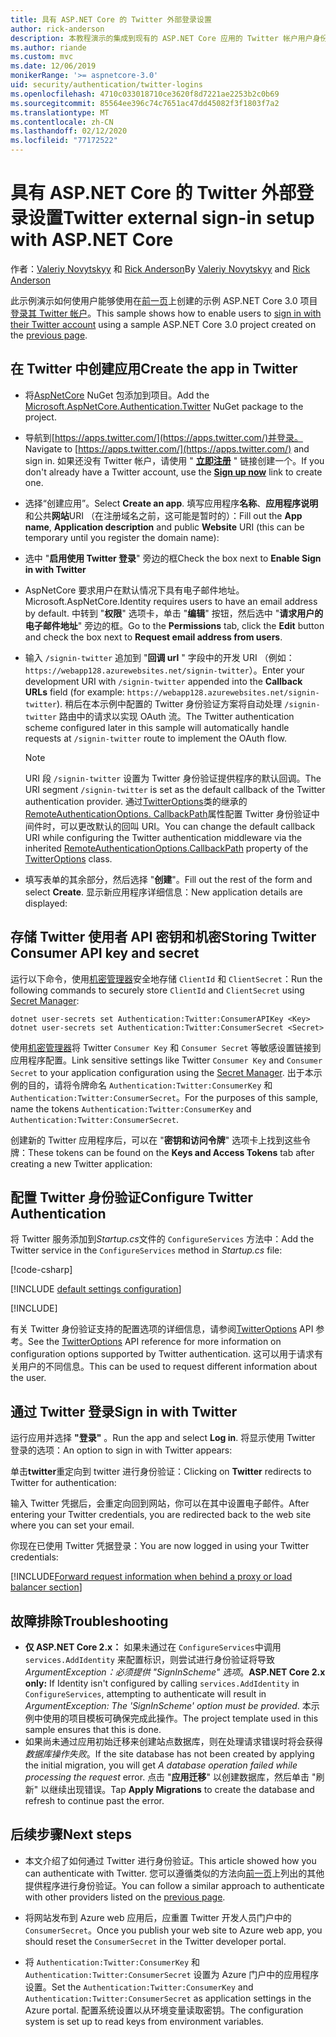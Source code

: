 ```yaml
---
title: 具有 ASP.NET Core 的 Twitter 外部登录设置
author: rick-anderson
description: 本教程演示的集成到现有的 ASP.NET Core 应用的 Twitter 帐户用户身份验证。
ms.author: riande
ms.custom: mvc
ms.date: 12/06/2019
monikerRange: '>= aspnetcore-3.0'
uid: security/authentication/twitter-logins
ms.openlocfilehash: 4710c033018710ce3620f8d7221ae2253b2c0b69
ms.sourcegitcommit: 85564ee396c74c7651ac47dd45082f3f1803f7a2
ms.translationtype: MT
ms.contentlocale: zh-CN
ms.lasthandoff: 02/12/2020
ms.locfileid: "77172522"
---
```

# <a name="twitter-external-sign-in-setup-with-aspnet-core"></a><span data-ttu-id="b6cc6-103">具有 ASP.NET Core 的 Twitter 外部登录设置</span><span class="sxs-lookup"><span data-stu-id="b6cc6-103">Twitter external sign-in setup with ASP.NET Core</span></span>

<span data-ttu-id="b6cc6-104">作者：[Valeriy Novytskyy](https://github.com/01binary) 和 [Rick Anderson](https://twitter.com/RickAndMSFT)</span><span class="sxs-lookup"><span data-stu-id="b6cc6-104">By [Valeriy Novytskyy](https://github.com/01binary) and [Rick Anderson](https://twitter.com/RickAndMSFT)</span></span>

<span data-ttu-id="b6cc6-105">此示例演示如何使用户能够使用在[前一页](xref:security/authentication/social/index)上创建的示例 ASP.NET Core 3.0 项目[登录其 Twitter 帐户](https://dev.twitter.com/web/sign-in/desktop-browser)。</span><span class="sxs-lookup"><span data-stu-id="b6cc6-105">This sample shows how to enable users to [sign in with their Twitter account](https://dev.twitter.com/web/sign-in/desktop-browser) using a sample ASP.NET Core 3.0 project created on the [previous page](xref:security/authentication/social/index).</span></span>

## <a name="create-the-app-in-twitter"></a><span data-ttu-id="b6cc6-106">在 Twitter 中创建应用</span><span class="sxs-lookup"><span data-stu-id="b6cc6-106">Create the app in Twitter</span></span>

* <span data-ttu-id="b6cc6-107">将[AspNetCore](https://www.nuget.org/packages/Microsoft.AspNetCore.Authentication.Twitter/3.0.0) NuGet 包添加到项目。</span><span class="sxs-lookup"><span data-stu-id="b6cc6-107">Add the [Microsoft.AspNetCore.Authentication.Twitter](https://www.nuget.org/packages/Microsoft.AspNetCore.Authentication.Twitter/3.0.0) NuGet package to the project.</span></span>

* <span data-ttu-id="b6cc6-108">导航到[https://apps.twitter.com/](https://apps.twitter.com/)并登录。</span><span class="sxs-lookup"><span data-stu-id="b6cc6-108">Navigate to [https://apps.twitter.com/](https://apps.twitter.com/) and sign in.</span></span> <span data-ttu-id="b6cc6-109">如果还没有 Twitter 帐户，请使用 " **[立即注册](https://twitter.com/signup)** " 链接创建一个。</span><span class="sxs-lookup"><span data-stu-id="b6cc6-109">If you don't already have a Twitter account, use the **[Sign up now](https://twitter.com/signup)** link to create one.</span></span>

* <span data-ttu-id="b6cc6-110">选择“创建应用”。</span><span class="sxs-lookup"><span data-stu-id="b6cc6-110">Select **Create an app**.</span></span> <span data-ttu-id="b6cc6-111">填写应用程序**名称**、**应用程序说明**和公共**网站**URI （在注册域名之前，这可能是暂时的）：</span><span class="sxs-lookup"><span data-stu-id="b6cc6-111">Fill out the **App name**, **Application description** and public **Website** URI (this can be temporary until you register the domain name):</span></span>

* <span data-ttu-id="b6cc6-112">选中 "**启用使用 Twitter 登录**" 旁边的框</span><span class="sxs-lookup"><span data-stu-id="b6cc6-112">Check the box next to **Enable Sign in with Twitter**</span></span>

* <span data-ttu-id="b6cc6-113">AspNetCore 要求用户在默认情况下具有电子邮件地址。</span><span class="sxs-lookup"><span data-stu-id="b6cc6-113">Microsoft.AspNetCore.Identity requires users to have an email address by default.</span></span> <span data-ttu-id="b6cc6-114">中转到 "**权限**" 选项卡，单击 "**编辑**" 按钮，然后选中 "**请求用户的电子邮件地址**" 旁边的框。</span><span class="sxs-lookup"><span data-stu-id="b6cc6-114">Go to the **Permissions** tab, click the **Edit** button and check the box next to **Request email address from users**.</span></span>

* <span data-ttu-id="b6cc6-115">输入 `/signin-twitter` 追加到 "**回调 url** " 字段中的开发 URI （例如： `https://webapp128.azurewebsites.net/signin-twitter`）。</span><span class="sxs-lookup"><span data-stu-id="b6cc6-115">Enter your development URI with `/signin-twitter` appended into the **Callback URLs** field (for example: `https://webapp128.azurewebsites.net/signin-twitter`).</span></span> <span data-ttu-id="b6cc6-116">稍后在本示例中配置的 Twitter 身份验证方案将自动处理 `/signin-twitter` 路由中的请求以实现 OAuth 流。</span><span class="sxs-lookup"><span data-stu-id="b6cc6-116">The Twitter authentication scheme configured later in this sample will automatically handle requests at `/signin-twitter` route to implement the OAuth flow.</span></span>

  > [!NOTE]
  > <span data-ttu-id="b6cc6-117">URI 段 `/signin-twitter` 设置为 Twitter 身份验证提供程序的默认回调。</span><span class="sxs-lookup"><span data-stu-id="b6cc6-117">The URI segment `/signin-twitter` is set as the default callback of the Twitter authentication provider.</span></span> <span data-ttu-id="b6cc6-118">通过[TwitterOptions](/dotnet/api/microsoft.aspnetcore.authentication.twitter.twitteroptions)类的继承的[RemoteAuthenticationOptions. CallbackPath](/dotnet/api/microsoft.aspnetcore.authentication.remoteauthenticationoptions.callbackpath)属性配置 Twitter 身份验证中间件时，可以更改默认的回叫 URI。</span><span class="sxs-lookup"><span data-stu-id="b6cc6-118">You can change the default callback URI while configuring the Twitter authentication middleware via the inherited [RemoteAuthenticationOptions.CallbackPath](/dotnet/api/microsoft.aspnetcore.authentication.remoteauthenticationoptions.callbackpath) property of the [TwitterOptions](/dotnet/api/microsoft.aspnetcore.authentication.twitter.twitteroptions) class.</span></span>

* <span data-ttu-id="b6cc6-119">填写表单的其余部分，然后选择 "**创建**"。</span><span class="sxs-lookup"><span data-stu-id="b6cc6-119">Fill out the rest of the form and select **Create**.</span></span> <span data-ttu-id="b6cc6-120">显示新应用程序详细信息：</span><span class="sxs-lookup"><span data-stu-id="b6cc6-120">New application details are displayed:</span></span>

## <a name="storing-twitter-consumer-api-key-and-secret"></a><span data-ttu-id="b6cc6-121">存储 Twitter 使用者 API 密钥和机密</span><span class="sxs-lookup"><span data-stu-id="b6cc6-121">Storing Twitter Consumer API key and secret</span></span>

<span data-ttu-id="b6cc6-122">运行以下命令，使用[机密管理器](xref:security/app-secrets)安全地存储 `ClientId` 和 `ClientSecret`：</span><span class="sxs-lookup"><span data-stu-id="b6cc6-122">Run the following commands to securely store `ClientId` and `ClientSecret` using [Secret Manager](xref:security/app-secrets):</span></span>

```dotnetcli
dotnet user-secrets set Authentication:Twitter:ConsumerAPIKey <Key>
dotnet user-secrets set Authentication:Twitter:ConsumerSecret <Secret>
```

<span data-ttu-id="b6cc6-123">使用[机密管理器](xref:security/app-secrets)将 Twitter `Consumer Key` 和 `Consumer Secret` 等敏感设置链接到应用程序配置。</span><span class="sxs-lookup"><span data-stu-id="b6cc6-123">Link sensitive settings like Twitter `Consumer Key` and `Consumer Secret` to your application configuration using the [Secret Manager](xref:security/app-secrets).</span></span> <span data-ttu-id="b6cc6-124">出于本示例的目的，请将令牌命名 `Authentication:Twitter:ConsumerKey` 和 `Authentication:Twitter:ConsumerSecret`。</span><span class="sxs-lookup"><span data-stu-id="b6cc6-124">For the purposes of this sample, name the tokens `Authentication:Twitter:ConsumerKey` and `Authentication:Twitter:ConsumerSecret`.</span></span>

<span data-ttu-id="b6cc6-125">创建新的 Twitter 应用程序后，可以在 "**密钥和访问令牌**" 选项卡上找到这些令牌：</span><span class="sxs-lookup"><span data-stu-id="b6cc6-125">These tokens can be found on the **Keys and Access Tokens** tab after creating a new Twitter application:</span></span>

## <a name="configure-twitter-authentication"></a><span data-ttu-id="b6cc6-126">配置 Twitter 身份验证</span><span class="sxs-lookup"><span data-stu-id="b6cc6-126">Configure Twitter Authentication</span></span>

<span data-ttu-id="b6cc6-127">将 Twitter 服务添加到*Startup.cs*文件的 `ConfigureServices` 方法中：</span><span class="sxs-lookup"><span data-stu-id="b6cc6-127">Add the Twitter service in the `ConfigureServices` method in *Startup.cs* file:</span></span>

[!code-csharp[](~/security/authentication/social/social-code/3.x/StartupTwitter3x.cs?name=snippet&highlight=10-15)]

[!INCLUDE [default settings configuration](includes/default-settings.md)]

[!INCLUDE[](includes/chain-auth-providers.md)]

<span data-ttu-id="b6cc6-128">有关 Twitter 身份验证支持的配置选项的详细信息，请参阅[TwitterOptions](/dotnet/api/microsoft.aspnetcore.builder.twitteroptions) API 参考。</span><span class="sxs-lookup"><span data-stu-id="b6cc6-128">See the [TwitterOptions](/dotnet/api/microsoft.aspnetcore.builder.twitteroptions) API reference for more information on configuration options supported by Twitter authentication.</span></span> <span data-ttu-id="b6cc6-129">这可以用于请求有关用户的不同信息。</span><span class="sxs-lookup"><span data-stu-id="b6cc6-129">This can be used to request different information about the user.</span></span>

## <a name="sign-in-with-twitter"></a><span data-ttu-id="b6cc6-130">通过 Twitter 登录</span><span class="sxs-lookup"><span data-stu-id="b6cc6-130">Sign in with Twitter</span></span>

<span data-ttu-id="b6cc6-131">运行应用并选择 **"登录"** 。</span><span class="sxs-lookup"><span data-stu-id="b6cc6-131">Run the app and select **Log in**.</span></span> <span data-ttu-id="b6cc6-132">将显示使用 Twitter 登录的选项：</span><span class="sxs-lookup"><span data-stu-id="b6cc6-132">An option to sign in with Twitter appears:</span></span>

<span data-ttu-id="b6cc6-133">单击**twitter**重定向到 twitter 进行身份验证：</span><span class="sxs-lookup"><span data-stu-id="b6cc6-133">Clicking on **Twitter** redirects to Twitter for authentication:</span></span>

<span data-ttu-id="b6cc6-134">输入 Twitter 凭据后，会重定向回到网站，你可以在其中设置电子邮件。</span><span class="sxs-lookup"><span data-stu-id="b6cc6-134">After entering your Twitter credentials, you are redirected back to the web site where you can set your email.</span></span>

<span data-ttu-id="b6cc6-135">你现在已使用 Twitter 凭据登录：</span><span class="sxs-lookup"><span data-stu-id="b6cc6-135">You are now logged in using your Twitter credentials:</span></span>

[!INCLUDE[Forward request information when behind a proxy or load balancer section](includes/forwarded-headers-middleware.md)]

## <a name="troubleshooting"></a><span data-ttu-id="b6cc6-136">故障排除</span><span class="sxs-lookup"><span data-stu-id="b6cc6-136">Troubleshooting</span></span>

* <span data-ttu-id="b6cc6-137">**仅 ASP.NET Core 2.x：** 如果未通过在 `ConfigureServices`中调用 `services.AddIdentity` 来配置标识，则尝试进行身份验证将导致*ArgumentException：必须提供 "SignInScheme" 选项*。</span><span class="sxs-lookup"><span data-stu-id="b6cc6-137">**ASP.NET Core 2.x only:** If Identity isn't configured by calling `services.AddIdentity` in `ConfigureServices`, attempting to authenticate will result in *ArgumentException: The 'SignInScheme' option must be provided*.</span></span> <span data-ttu-id="b6cc6-138">本示例中使用的项目模板可确保完成此操作。</span><span class="sxs-lookup"><span data-stu-id="b6cc6-138">The project template used in this sample ensures that this is done.</span></span>
* <span data-ttu-id="b6cc6-139">如果尚未通过应用初始迁移来创建站点数据库，则在处理请求错误时将会获得*数据库操作失败*。</span><span class="sxs-lookup"><span data-stu-id="b6cc6-139">If the site database has not been created by applying the initial migration, you will get *A database operation failed while processing the request* error.</span></span> <span data-ttu-id="b6cc6-140">点击 "**应用迁移**" 以创建数据库，然后单击 "刷新" 以继续出现错误。</span><span class="sxs-lookup"><span data-stu-id="b6cc6-140">Tap **Apply Migrations** to create the database and refresh to continue past the error.</span></span>

## <a name="next-steps"></a><span data-ttu-id="b6cc6-141">后续步骤</span><span class="sxs-lookup"><span data-stu-id="b6cc6-141">Next steps</span></span>

* <span data-ttu-id="b6cc6-142">本文介绍了如何通过 Twitter 进行身份验证。</span><span class="sxs-lookup"><span data-stu-id="b6cc6-142">This article showed how you can authenticate with Twitter.</span></span> <span data-ttu-id="b6cc6-143">您可以遵循类似的方法向[前一页](xref:security/authentication/social/index)上列出的其他提供程序进行身份验证。</span><span class="sxs-lookup"><span data-stu-id="b6cc6-143">You can follow a similar approach to authenticate with other providers listed on the [previous page](xref:security/authentication/social/index).</span></span>

* <span data-ttu-id="b6cc6-144">将网站发布到 Azure web 应用后，应重置 Twitter 开发人员门户中的 `ConsumerSecret`。</span><span class="sxs-lookup"><span data-stu-id="b6cc6-144">Once you publish your web site to Azure web app, you should reset the `ConsumerSecret` in the Twitter developer portal.</span></span>

* <span data-ttu-id="b6cc6-145">将 `Authentication:Twitter:ConsumerKey` 和 `Authentication:Twitter:ConsumerSecret` 设置为 Azure 门户中的应用程序设置。</span><span class="sxs-lookup"><span data-stu-id="b6cc6-145">Set the `Authentication:Twitter:ConsumerKey` and `Authentication:Twitter:ConsumerSecret` as application settings in the Azure portal.</span></span> <span data-ttu-id="b6cc6-146">配置系统设置以从环境变量读取密钥。</span><span class="sxs-lookup"><span data-stu-id="b6cc6-146">The configuration system is set up to read keys from environment variables.</span></span>
